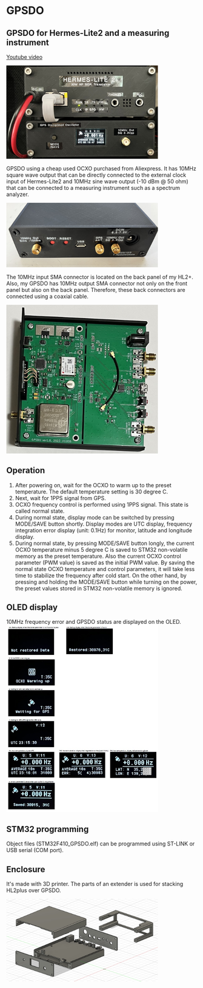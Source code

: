 # GPSDO
## GPSDO for Hermes-Lite2 and a measuring instrument    
[Youtube video](https://youtu.be/AfCz8ohrafM)  

<img src="Doc/GPSDO_front_view.jpg" width="400px">  

GPSDO using a cheap used OCXO purchased from Aliexpress. It has 10MHz square wave output that can be directly connected to the external clock input of Hermes-Lite2 and 10MHz sine wave output (-10 dBm @ 50 ohm) that can be connected to a measuring instrument such as a spectrum analyzer.

<img src="Doc/GPSDO_rear_view.jpg" width="400px">  

The 10MHz input SMA connector is located on the back panel of my HL2+. Also, my GPSDO has 10MHz output SMA connector not only on the front panel but also on the back panel. Therefore, these back connectors are connected using a coaxial cable.

<img src="Doc/GPSDO_Internal_view.jpg" width="400px">  

## Operation
1. After powering on, wait for the OCXO to warm up to the preset temperature. The default temperature setting is 30 degree C.
2. Next, wait for 1PPS signal from GPS.
3. OCXO frequency control is performed using 1PPS signal. This state is called normal state.
4. During normal state, display mode can be switched by pressing MODE/SAVE button shortly. Display modes are UTC display, frequency integration error display (unit: 0.1Hz) for monitor, latitude and longitude display.
5. During normal state, by pressing MODE/SAVE button longly, the current OCXO temperature minus 5 degree C is saved to STM32 non-volatile memory as the preset temperature. Also the current OCXO control parameter (PWM value) is saved as the initial PWM value. By saving the normal state OCXO temperature and control parameters, it will take less time to stabilize the frequency after cold start. On the other hand, by pressing and holding the MODE/SAVE button while turning on the power, the preset values stored in STM32 non-volatile memory is ignored.

## OLED display
10MHz frequency error and GPSDO status are displayed on the OLED.
<img src="Doc/GPSDO_OLED_display.jpg" width="400px"> 

## STM32 programming
Object files (STM32F410_GPSDO.elf) can be programmed using ST-LINK or USB serial (COM port).

## Enclosure
It's made with 3D printer. The parts of an extender is used for stacking HL2plus over GPSDO. 

<img src="3D_Print/GPSDO_Case_and_Extender_Assembly.jpg" width="400px">  